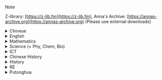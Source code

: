 > [!NOTE]
> Z-library: [https://z-lib.fm](https://z-lib.fm), Anna's Archive: [https://annas-archive.org](https://annas-archive.org) (Please use external downloads)

<details><summary>Chinese</summary>

- <details><summary>23 - 24 中一級暑期習作：閱讀報告(電子書)</summary>

    - [日日是好日](https://annas-archive.org/md5/69a0b503e03d16aa244d5f78938bb649)
    - [地球末日拯救隊](https://annas-archive.org/md5/d4443077e6f30b3b276a55ff842159f0)
    - [我們的夢想──不斷尋夢的律師](https://annas-archive.org/md5/102309cb2ffec4323a4f36df8528418d)
    - [我們的夢想──毋忘初心的科學家](https://annas-archive.org/md5/0c96f5b0b385875b2ad34f713f36ca97)
    - [我們的夢想──初出茅廬的狀元醫生](https://annas-archive.org/md5/bf9509f57f09db01fc9c30188ddadf95)
    - [我們的夢想──常存感恩的聲樂家](https://annas-archive.org/md5/029998981811fad750a50f5642c4bb4a)
    - [我們的夢想──電競運動的革命家](https://annas-archive.org/md5/e68678b5cb32eb5e0d156ed7e3e86722)
    - [那年老師教曉我的事](https://annas-archive.org/md5/d19f54999294c08e0c2954cd71628d82)
    - [阿濃陪你讀唐詩](https://annas-archive.org/md5/3ee915ec54e010c682e09d625c15f2b1)
    - [美言一百](https://annas-archive.org/md5/f7d82abcc1d894d9e27c15d3688520f8)
    - [剪髮](https://annas-archive.org/md5/4fbd6c198f5c8e33b6118ceed9f3b81d)
    - [霓虹黯色：香港街道視覺文化記錄](https://annas-archive.org/md5/7181d555a6ede9e1fcddec9f3f3b2b25)
    - [爆籃街霸王](https://annas-archive.org/md5/6c73fcfce785bad5bdea5562f7f80eaa)

    </details>
</details>
<details><summary>English</summary>

- <details><summary>English Interactive E-Book (Oxford English Forward)</summary>

    - Oxford English Forward Book 1A：[Link not yet available in Anna's Archive, find it in Z-Library](https://z-lib.fm/book/74343484/34d3e1/oxford-english-forward-book-1a.html)
    - Oxford English Forward Book 1B：[Link not yet available in Anna's Archive, find it in Z-Library](https://z-lib.fm/book/74344023/549b9b/oxford-english-forward-book-1b.html)
    - Oxford English Forward Book 2A：[Link not yet available in Anna's Archive, find it in Z-Library](https://z-lib.fm/book/74308670/2aa756/oxford-english-forward-book-2a.html)
    - Oxford English Forward Book 2B：[Link not yet available in Anna's Archive, find it in Z-Library](https://z-lib.fm/book/74338366/bf70e9/oxford-english-forward-book-2b.html)
    - Oxford English Forward Book 3A：[Link not yet available in Anna's Archive, find it in Z-Library](https://z-lib.fm/book/74339748/973f26/oxford-english-forward-book-3a.html)
    - Oxford English Forward Book 3B：[Link not yet available in Anna's Archive, find it in Z-Library](https://z-lib.fm/book/74341672/69567d/oxford-english-forward-book-3b.html)
    </details>
- <details><summary>Junior Oxford Advanced Listening</summary>

    - Junior Oxford Advanced Listening Book 1：[Link not yet available in Anna's Archive, find it in Z-Library](https://z-lib.fm/book/74354423/afbb44/junior-oxford-advanced-listening-book-1.html)
    - Junior Oxford Advanced Listening Book 2：[Link not yet available in Anna's Archive, find it in Z-Library](https://z-lib.fm/book/74355260/34ace6/junior-oxford-advanced-listening-book-2.html)
    - Junior Oxford Advanced Listening Book 3：[Link not yet available in Anna's Archive, find it in Z-Library](https://z-lib.fm/book/74355912/9069ce/junior-oxford-advanced-listening-book-3.html)
    </details>
</details>
<details><summary>Mathematics</summary>

- <details><summary>Textbook Answers</summary>

    - <details><summary>Junior Secondary Mathematics in Action</summary>
        
        - <details><summary>Book 1</summary>

            - [Book 1A - Chapter 00 Revision on Fundamental Arithmetic - Full Solutions](https://www.scribd.com/document/799114411/Junior-Secondary-Mathematics-in-Action-1A-Chapter-00-Revision-on-Fundamental-Arithmetic-Full-Solutions)
            - [Book 1A - Chapter 01 Basic Mathematics - Full Solutions](https://www.scribd.com/document/798783050/Junior-Secondary-Mathematics-in-Action-1A-Chapter-01-Basic-Mathematics-Full-Solutions)
            - [Book 1A - Chapter 02 Directed Numbers and the Number Line - Full Solutions](https://www.scribd.com/document/798783058/Junior-Secondary-Mathematics-in-Action-1A-Chapter-02-Directed-Numbers-and-the-Number-Line-Full-Solutions)
            - [Book 1A - Chapter 03 Introduction to Algebra - Full Solutions](https://www.scribd.com/document/798783046/Junior-Secondary-Mathematics-in-Action-1A-Chapter-03-Introduction-to-Algebra-Full-Solutions)
            - [Book 1A - Chapter 04 Linear Equations in One Unknown - Full Solutions](https://www.scribd.com/document/798783045/Junior-Secondary-Mathematics-in-Action-1A-Chapter-04-Linear-Equations-in-One-Unknown-Full-Solutions)
            - [Book 1A - Chapter 05 Introduction to Geometry - Full Solutions](https://www.scribd.com/document/798783047/Junior-Secondary-Mathematics-in-Action-1A-Chapter-05-Introduction-to-Geometry-Full-Solutions)
            - [Book 1A - Chapter 06 Introduction to Statistics and Statistical Charts - Full Solutions](https://www.scribd.com/document/798784001/Junior-Secondary-Mathematics-in-Action-1A-Chapter-06-Introduction-to-Statistics-and-Statistical-Charts-Full-Solutions)
            - [Book 1B - Chapter 07 Percentages (I) - Full Solutions](https://www.scribd.com/document/798784000/Junior-Secondary-Mathematics-in-Action-1B-Chapter-07-Percentages-I-Full-Solutions)
            - [Book 1B - Chapter 08 Approximate Values and Numerical Estimation - Full Solutions](https://www.scribd.com/document/798784006/Junior-Secondary-Mathematics-in-Action-1B-Chapter-08-Approximate-Values-and-Numerical-Estimation-Full-Solutions)
            - [Book 1B - Chapter 09 Areas and Volume (I) - Full Solutions](https://www.scribd.com/document/798784002/Junior-Secondary-Mathematics-in-Action-1B-Chapter-09-Areas-and-Volume-I-Full-Solutions)
            - [Book 1B - Chapter 10 Manipulation of Simple Polynomials - Full Solutions](https://www.scribd.com/document/798784003/Junior-Secondary-Mathematics-in-Action-1B-Chapter-10-Manipulation-of-Simple-Polynomials-Full-Solutions)
            - [Book 1B - Chapter 11 Angles Related to Lines - Full Solutions](https://www.scribd.com/document/798784004/Junior-Secondary-Mathematics-in-Action-1B-Chapter-11-Angles-Related-to-Lines-Full-Solutions)
            - [Book 1B - Chapter 12 Introduction to Coordinates - Full Solutions](https://www.scribd.com/document/798784011/Junior-Secondary-Mathematics-in-Action-1B-Chapter-12-Introduction-to-Coordinates-Full-Solutions)

            </details>

        - <details><summary>Book 2</summary>

            - [Book 2A - Chapter 01 Errors in Measurement - Full Solutions](https://www.scribd.com/document/798786524/Junior-Secondary-Mathematics-in-Action-2A-Chapter-01-Errors-in-Measurement-Full-Solutions)
            - [Book 2A - Chapter 02 Identities and Factorization - Full Solutions](https://www.scribd.com/document/798786682/Junior-Secondary-Mathematics-in-Action-2A-Chapter-02-Identities-and-Factorization-Full-Solutions)
            - [Book 2A - Chapter 03 Algebraic Fractions and Formulas - Full Solutions](https://www.scribd.com/document/798786698/Junior-Secondary-Mathematics-in-Action-2A-Chapter-03-Algebraic-Fractions-and-Formulas-Full-Solutions)
            - [Book 2A - Chapter 04 Angles Related to Rectilinear Figures - Full Solutions](https://www.scribd.com/document/798786709/Junior-Secondary-Mathematics-in-Action-2A-Chapter-04-Angles-Related-to-Rectilinear-Figures-Full-Solutions)
            - [Book 2A - Chapter 05 Congruence - Full Solutions](https://www.scribd.com/document/798786575/Junior-Secondary-Mathematics-in-Action-2A-Chapter-05-Congruence-Full-Solutions)
            - [Book 2A - Chapter 06 More About Statistical Charts - Full Solutions](https://www.scribd.com/document/798786574/Junior-Secondary-Mathematics-in-Action-2A-Chapter-06-More-About-Statistical-Charts-Full-Solutions)
            - [Book 2B - Chapter 07 Rate, Ratio and Proportion - Full Solutions](https://www.scribd.com/document/798787873/Junior-Secondary-Mathematics-in-Action-2B-Chapter-07-Rate-Ratio-and-Proportion-Full-Solutions)
            - [Book 2B - Chapter 08 Similarity - Full Solutions](https://www.scribd.com/document/798786550/Junior-Secondary-Mathematics-in-Action-2B-Chapter-08-Similarity-Full-Solutions)
            - [Book 2B - Chapter 09 Linear Equations in Two Unknowns - Full Solutions](https://www.scribd.com/document/798873847/Junior-Secondary-Mathematics-in-Action-2B-Chapter-09-Linear-Equations-in-Two-Unknowns-Full-Solutions)
            - [Book 2B - Chapter 10 Pythagoras' Theorem and Irrational Numbers - Full Solutions](https://www.scribd.com/document/798873842/Junior-Secondary-Mathematics-in-Action-2B-Chapter-10-Pythagoras-Theorem-and-Irrational-Numbers-Full-Solutions)
            - [Book 2B - Chapter 11 Areas and Volume (II) - Full Solutions](https://www.scribd.com/document/798873840/Junior-Secondary-Mathematics-in-Action-2B-Chapter-11-Areas-and-Volume-II-Full-Solutions)
            - [Book 2B - Chapter 12 Trigonometric Ratios - Full Solutions](https://www.scribd.com/document/798873848/Junior-Secondary-Mathematics-in-Action-2B-Chapter-12-Trigonometric-Ratios-Full-Solutions)

            </details>

        - <details><summary>Book 3</summary>

            - [Book 3A - Chapter 01 More About Factorization of Polynomials - Full Solutions](https://www.scribd.com/document/798786479/Junior-Secondary-Mathematics-in-Action-3A-Chapter-01-More-About-Factorization-of-Polynomials-Full-Solutions)
            - [Book 3A - Chapter 02 Laws of Integral Indices - Full Solutions](https://www.scribd.com/document/798790164/Junior-Secondary-Mathematics-in-Action-3A-Chapter-02-Laws-of-Integral-Indices-Full-Solutions)
            - [Book 3A - Chapter 03 Linear Inequalities in One Unknown - Full Solutions](https://www.scribd.com/document/798786500/Junior-Secondary-Mathematics-in-Action-3A-Chapter-03-Linear-Inequalities-in-One-Unknown-Full-Solutions)
            - [Book 3A - Chapter 04 Percentages (II) - Full Solutions](https://www.scribd.com/document/798786476/Junior-Secondary-Mathematics-in-Action-3A-Chapter-04-Percentages-II-Full-Solutions)
            - [Book 3A - Chapter 05 Quadrilaterals - Full Solutions](https://www.scribd.com/document/798790218/Junior-Secondary-Mathematics-in-Action-3A-Chapter-05-Quadrilaterals-Full-Solutions)
            - [Book 3A - Chapter 06 Special Lines and Centres in a Triangle - Full Solutions](https://www.scribd.com/document/798786487/Junior-Secondary-Mathematics-in-Action-3A-Chapter-06-Special-Lines-and-Centres-in-a-Triangle-Full-Solutions)
            - [Book 3B - Chapter 07 Areas and Volumes (III) - Full Solutions](https://www.scribd.com/document/798790245/Junior-Secondary-Mathematics-in-Action-3B-Chapter-07-Areas-and-Volumes-III-Full-Solutions)
            - [Book 3B - Chapter 08 Coordinate Geometry of Straight Lines - Full Solutions](https://www.scribd.com/document/798884300/Junior-Secondary-Mathematics-in-Action-3B-Chapter-08-Coordinate-Geometry-of-Straight-Lines-Full-Solutions)
            - [Book 3B - Chapter 09 Trigonometric Relations - Full Solutions](https://www.scribd.com/document/798884303/Junior-Secondary-Mathematics-in-Action-3B-Chapter-09-Trigonometric-Relations-Full-Solutions)
            - [Book 3B - Chapter 10 Applications of Trigonometry - Full Solutions](https://www.scribd.com/document/798884311/Junior-Secondary-Mathematics-in-Action-3B-Chapter-10-Applications-of-Trigonometry-Full-Solutions)
            - [Book 3B - Chapter 11 Measures of Central Tendency - Full Solutions](https://www.scribd.com/document/798786528/Junior-Secondary-Mathematics-in-Action-3B-Chapter-11-Measures-of-Central-Tendency-Full-Solutions)
            - [Book 3B - Chapter 12 Introduction to Probability - Full Solutions](https://www.scribd.com/document/798786503/Junior-Secondary-Mathematics-in-Action-3B-Chapter-12-Introduction-to-Probability-Full-Solutions)

            </details>

        </details>

    - <details><summary>HKDSE Mathematics in Action</summary>

        - <details><summary>Book 4</summary>

            - [Book 4A - Chapter 01 Quadratic Equations in One Unknown (I) - Full Solution](https://www.scribd.com/document/798892677/HKDSE-Mathematics-in-Action-3rd-Edition-4A-Chapter-01-Quadratic-Equations-in-One-Unknown-I-Full-Solution)
            - [Book 4A - Chapter 02 Quadratic Equations in One Unknown (II) - Full Solution](https://www.scribd.com/document/798892645/HKDSE-Mathematics-in-Action-3rd-Edition-4A-Chapter-02-Quadratic-Equations-in-One-Unknown-II-Full-Solution)
            - [Book 4A - Chapter 03 Functions and Graphs - Full Solution](https://www.scribd.com/document/798892660/HKDSE-Mathematics-in-Action-3rd-Edition-4A-Chapter-03-Functions-and-Graphs-Full-Solution)
            - [Book 4A - Chapter 04 Equations of Straight Lines - Full Solution](https://www.scribd.com/document/798892686/HKDSE-Mathematics-in-Action-3rd-Edition-4A-Chapter-04-Equations-of-Straight-Lines-Full-Solution)
            - [Book 4A - Chapter 05 More about Polynomials - Full Solution](https://www.scribd.com/document/798892681/HKDSE-Mathematics-in-Action-3rd-Edition-4A-Chapter-05-More-About-Polynomials-Full-Solution)
            - [Book 4B - Chapter 06 Exponential Functions - Full Solution](https://www.scribd.com/document/798892678/HKDSE-Mathematics-in-Action-3rd-Edition-4B-Chapter-06-Exponential-Functions-Full-Solution)
            - [Book 4B - Chapter 07 Logarithmic Functions - Full Solution](https://www.scribd.com/document/798892720/HKDSE-Mathematics-in-Action-3rd-Edition-4B-Chapter-07-Logarithmic-Functions-Full-Solution)
            - [Book 4B - Chapter 08 More about Equations - Full Solution](https://www.scribd.com/document/798892705/HKDSE-Mathematics-in-Action-3rd-Edition-4B-Chapter-08-More-About-Equations-Full-Solution)
            - [Book 4B - Chapter 09 Variations - Full Solution](https://www.scribd.com/document/798892694/HKDSE-Mathematics-in-Action-3rd-Edition-4B-Chapter-09-Variations-Full-Solution)
            - [Book 4B - Chapter 10 More about Trigonometry - Full Solution](https://www.scribd.com/document/798892730/HKDSE-Mathematics-in-Action-3rd-Edition-4B-Chapter-10-More-About-Trigonometry-Full-Solution)

            </details>

        - <details><summary>Book 5</summary>

            - [Book 5A - Chapter 01 Basic Properties of Circles - Full Solution](https://www.scribd.com/document/798892682/HKDSE-Mathematics-in-Action-3rd-Edition-5A-Chapter-01-Basic-Properties-of-Circles-Full-Solution)
            - [Book 5A - Chapter 02 Tangents to Circles - Full Solution](https://www.scribd.com/document/798892673/HKDSE-Mathematics-in-Action-3rd-Edition-5A-Chapter-02-Tangents-to-Circles-Full-Solution)
            - [Book 5A - Chapter 03 Inequalities - Full Solution](https://www.scribd.com/document/798892665/HKDSE-Mathematics-in-Action-3rd-Edition-5A-Chapter-03-Inequalities-Full-Solution)
            - [Book 5A - Chapter 04 Linear Programming - Full Solution](https://www.scribd.com/document/798892719/HKDSE-Mathematics-in-Action-3rd-Edition-5A-Chapter-04-Linear-Programming-Full-Solution)
            - [Book 5A - Chapter 05 Applications of Trigonometry in 2-dimensional Problems - Full Solution](https://www.scribd.com/document/798892661/HKDSE-Mathematics-in-Action-3rd-Edition-5A-Chapter-05-Applications-of-Trigonometry-in-2-Dimensional-Problems-Full-Solution)
            - [Book 5A - Chapter 06 Applications of Trigonometry in 3-dimensional Problems - Full Solution](https://www.scribd.com/document/798892676/HKDSE-Mathematics-in-Action-3rd-Edition-5A-Chapter-06-Applications-of-Trigonometry-in-3-Dimensional-Problems-Full-Solution)

            </details>

        </details>

    </details>

- <details><summary>5-Minute Lecture (Junior Secondary Mathematics in Action)</summary>

    - <details><summary>Book 1A</summary>

        - <details><summary>Chapter 1</summary>

            - [Book 1A Chapter 01: 5-Minute Lecture 01](https://ds.pearson.com.hk/qr?source=js_MIA&originId=JMIAE_1A_ch01_5min_01)
            - [Book 1A Chapter 01: 5-Minute Lecture 02](https://ds.pearson.com.hk/qr?source=js_MIA&originId=JMIAE_1A_ch01_5min_02)
            - [Book 1A Chapter 01: 5-Minute Lecture 03](https://ds.pearson.com.hk/qr?source=js_MIA&originId=JMIAE_1A_ch01_5min_03)
            - [Book 1A Chapter 01: 5-Minute Lecture 04](https://ds.pearson.com.hk/qr?source=js_MIA&originId=JMIAE_1A_ch01_5min_04)
            </details>
        - <details><summary>Chapter 2</summary>

            - [Book 1A Chapter 02: 5-Minute Lecture 01](https://ds.pearson.com.hk/qr?source=js_MIA&originId=JMIAE_1A_ch02_5min_01)
            - [Book 1A Chapter 02: 5-Minute Lecture 02](https://ds.pearson.com.hk/qr?source=js_MIA&originId=JMIAE_1A_ch02_5min_02)
            - [Book 1A Chapter 02: 5-Minute Lecture 03](https://ds.pearson.com.hk/qr?source=js_MIA&originId=JMIAE_1A_ch02_5min_03)
            - [Book 1A Chapter 02: 5-Minute Lecture 04](https://ds.pearson.com.hk/qr?source=js_MIA&originId=JMIAE_1A_ch02_5min_04)
            - [Book 1A Chapter 02: 5-Minute Lecture 05](https://ds.pearson.com.hk/qr?source=js_MIA&originId=JMIAE_1A_ch02_5min_05)
            - [Book 1A Chapter 02: 5-Minute Lecture 06](https://ds.pearson.com.hk/qr?source=js_MIA&originId=JMIAE_1A_ch02_5min_06)
            </details>
        - <details><summary>Chapter 3</summary>

            - [Book 1A Chapter 03: 5-Minute Lecture 01](https://ds.pearson.com.hk/qr?source=js_MIA&originId=JMIAE_1A_ch03_5min_01)
            - [Book 1A Chapter 03: 5-Minute Lecture 02](https://ds.pearson.com.hk/qr?source=js_MIA&originId=JMIAE_1A_ch03_5min_02)
            - [Book 1A Chapter 03: 5-Minute Lecture 03](https://ds.pearson.com.hk/qr?source=js_MIA&originId=JMIAE_1A_ch03_5min_03)
            - [Book 1A Chapter 03: 5-Minute Lecture 04](https://ds.pearson.com.hk/qr?source=js_MIA&originId=JMIAE_1A_ch03_5min_04)
            </details>
        - <details><summary>Chapter 4</summary>

            - [Book 1A Chapter 04: 5-Minute Lecture 01](https://ds.pearson.com.hk/qr?source=js_MIA&originId=JMIAE_1A_ch04_5min_01)
            - [Book 1A Chapter 04: 5-Minute Lecture 02](https://ds.pearson.com.hk/qr?source=js_MIA&originId=JMIAE_1A_ch04_5min_02)
            - [Book 1A Chapter 04: 5-Minute Lecture 03](https://ds.pearson.com.hk/qr?source=js_MIA&originId=JMIAE_1A_ch04_5min_03)
            </details>
        - <details><summary>Chapter 5</summary>

            - [Book 1A Chapter 05: 5-Minute Lecture 01](https://ds.pearson.com.hk/qr?source=js_MIA&originId=JMIAE_1A_ch05_5min_01)
            - [Book 1A Chapter 05: 5-Minute Lecture 02](https://ds.pearson.com.hk/qr?source=js_MIA&originId=JMIAE_1A_ch05_5min_02)
            - [Book 1A Chapter 05: 5-Minute Lecture 03](https://ds.pearson.com.hk/qr?source=js_MIA&originId=JMIAE_1A_ch05_5min_03)
            - [Book 1A Chapter 05: 5-Minute Lecture 04](https://ds.pearson.com.hk/qr?source=js_MIA&originId=JMIAE_1A_ch05_5min_04)
            - [Book 1A Chapter 05: 5-Minute Lecture 05](https://ds.pearson.com.hk/qr?source=js_MIA&originId=JMIAE_1A_ch05_5min_05)
            - [Book 1A Chapter 05: 5-Minute Lecture 06](https://ds.pearson.com.hk/qr?source=js_MIA&originId=JMIAE_1A_ch05_5min_06)
            - [Book 1A Chapter 05: 5-Minute Lecture 07](https://ds.pearson.com.hk/qr?source=js_MIA&originId=JMIAE_1A_ch05_5min_07)
            </details>
        - <details><summary>Chapter 6</summary>

            - [Book 1A Chapter 06: 5-Minute Lecture 01](https://ds.pearson.com.hk/qr?source=js_MIA&originId=JMIAE_1A_ch06_5min_01)
            - [Book 1A Chapter 06: 5-Minute Lecture 02](https://ds.pearson.com.hk/qr?source=js_MIA&originId=JMIAE_1A_ch06_5min_02)
            - [Book 1A Chapter 06: 5-Minute Lecture 03](https://ds.pearson.com.hk/qr?source=js_MIA&originId=JMIAE_1A_ch06_5min_03)
            - [Book 1A Chapter 06: 5-Minute Lecture 04](https://ds.pearson.com.hk/qr?source=js_MIA&originId=JMIAE_1A_ch06_5min_04)
            </details>
        </details>
    - <details><summary>Book 1B</summary>

        - <details><summary>Chapter 7</summary>

            - [Book 1B Chapter 07: 5-Minute Lecture 01](https://ds.pearson.com.hk/qr?source=js_MIA&originId=JMIAE_1B_ch07_5min_01)
            - [Book 1B Chapter 07: 5-Minute Lecture 02](https://ds.pearson.com.hk/qr?source=js_MIA&originId=JMIAE_1B_ch07_5min_02)
            - [Book 1B Chapter 07: 5-Minute Lecture 03](https://ds.pearson.com.hk/qr?source=js_MIA&originId=JMIAE_1B_ch07_5min_03)
            - [Book 1B Chapter 07: 5-Minute Lecture 04](https://ds.pearson.com.hk/qr?source=js_MIA&originId=JMIAE_1B_ch07_5min_04)
            - [Book 1B Chapter 07: 5-Minute Lecture 05](https://ds.pearson.com.hk/qr?source=js_MIA&originId=JMIAE_1B_ch07_5min_05)
            </details>
        - <details><summary>Chapter 8</summary>

            - [Book 1B Chapter 08: 5-Minute Lecture 01](https://ds.pearson.com.hk/qr?source=js_MIA&originId=JMIAE_1B_ch08_5min_01)
            - [Book 1B Chapter 08: 5-Minute Lecture 02](https://ds.pearson.com.hk/qr?source=js_MIA&originId=JMIAE_1B_ch08_5min_02)
            - [Book 1B Chapter 08: 5-Minute Lecture 03](https://ds.pearson.com.hk/qr?source=js_MIA&originId=JMIAE_1B_ch08_5min_03)
            - [Book 1B Chapter 08: 5-Minute Lecture 04](https://ds.pearson.com.hk/qr?source=js_MIA&originId=JMIAE_1B_ch08_5min_04)
            </details>
        - <details><summary>Chapter 9</summary>

            - [Book 1B Chapter 09: 5-Minute Lecture 01](https://ds.pearson.com.hk/qr?source=js_MIA&originId=JMIAE_1B_ch09_5min_01)
            - [Book 1B Chapter 09: 5-Minute Lecture 02](https://ds.pearson.com.hk/qr?source=js_MIA&originId=JMIAE_1B_ch09_5min_02)
            - [Book 1B Chapter 09: 5-Minute Lecture 03](https://ds.pearson.com.hk/qr?source=js_MIA&originId=JMIAE_1B_ch09_5min_03)
            </details>
        - <details><summary>Chapter 10</summary>

            - [Book 1B Chapter 10: 5-Minute Lecture 01](https://ds.pearson.com.hk/qr?source=js_MIA&originId=JMIAE_1B_ch10_5min_01)
            - [Book 1B Chapter 10: 5-Minute Lecture 02](https://ds.pearson.com.hk/qr?source=js_MIA&originId=JMIAE_1B_ch10_5min_02)
            - [Book 1B Chapter 10: 5-Minute Lecture 03](https://ds.pearson.com.hk/qr?source=js_MIA&originId=JMIAE_1B_ch10_5min_03)
            - [Book 1B Chapter 10: 5-Minute Lecture 04](https://ds.pearson.com.hk/qr?source=js_MIA&originId=JMIAE_1B_ch10_5min_04)
            </details>
        - <details><summary>Chapter 11</summary>

            - [Book 1B Chapter 11: 5-Minute Lecture 01](https://ds.pearson.com.hk/qr?source=js_MIA&originId=JMIAE_1B_ch11_5min_01)
            - [Book 1B Chapter 11: 5-Minute Lecture 02](https://ds.pearson.com.hk/qr?source=js_MIA&originId=JMIAE_1B_ch11_5min_02)
            - [Book 1B Chapter 11: 5-Minute Lecture 03](https://ds.pearson.com.hk/qr?source=js_MIA&originId=JMIAE_1B_ch11_5min_03)
            </details>
        - <details><summary>Chapter 12</summary>

            - [Book 1B Chapter 12: 5-Minute Lecture 01](https://ds.pearson.com.hk/qr?source=js_MIA&originId=JMIAE_1B_ch12_5min_01)
            - [Book 1B Chapter 12: 5-Minute Lecture 02](https://ds.pearson.com.hk/qr?source=js_MIA&originId=JMIAE_1B_ch12_5min_02)
            - [Book 1B Chapter 12: 5-Minute Lecture 03](https://ds.pearson.com.hk/qr?source=js_MIA&originId=JMIAE_1B_ch12_5min_03)
            - [Book 1B Chapter 12: 5-Minute Lecture 04](https://ds.pearson.com.hk/qr?source=js_MIA&originId=JMIAE_1B_ch12_5min_04)
            </details>
        </details>
    - <details><summary>Book 2A</summary>

        - <details><summary>Chapter 1</summary>

            - [Book 2A Chapter 01: 5-Minute Lecture 01](https://ds.pearson.com.hk/qr?source=js_MIA&originId=JMIAE_2A_ch01_5min_01)
            - [Book 2A Chapter 01: 5-Minute Lecture 02](https://ds.pearson.com.hk/qr?source=js_MIA&originId=JMIAE_2A_ch01_5min_02)
            - [Book 2A Chapter 01: 5-Minute Lecture 03](https://ds.pearson.com.hk/qr?source=js_MIA&originId=JMIAE_2A_ch01_5min_03)
            </details>
        - <details><summary>Chapter 2</summary>

            - [Book 2A Chapter 02: 5-Minute Lecture 01](https://ds.pearson.com.hk/qr?source=js_MIA&originId=JMIAE_2A_ch02_5min_01)
            - [Book 2A Chapter 02: 5-Minute Lecture 02](https://ds.pearson.com.hk/qr?source=js_MIA&originId=JMIAE_2A_ch02_5min_02)
            - [Book 2A Chapter 02: 5-Minute Lecture 03](https://ds.pearson.com.hk/qr?source=js_MIA&originId=JMIAE_2A_ch02_5min_03)
            - [Book 2A Chapter 02: 5-Minute Lecture 04](https://ds.pearson.com.hk/qr?source=js_MIA&originId=JMIAE_2A_ch02_5min_04)
            - [Book 2A Chapter 02: 5-Minute Lecture 05](https://ds.pearson.com.hk/qr?source=js_MIA&originId=JMIAE_2A_ch02_5min_05)
            - [Book 2A Chapter 02: 5-Minute Lecture 06](https://ds.pearson.com.hk/qr?source=js_MIA&originId=JMIAE_2A_ch02_5min_06)
            </details>
        - <details><summary>Chapter 3</summary>

            - [Book 2A Chapter 03: 5-Minute Lecture 01](https://ds.pearson.com.hk/qr?source=js_MIA&originId=JMIAE_2A_ch03_5min_01)
            - [Book 2A Chapter 03: 5-Minute Lecture 02](https://ds.pearson.com.hk/qr?source=js_MIA&originId=JMIAE_2A_ch03_5min_02)
            - [Book 2A Chapter 03: 5-Minute Lecture 03](https://ds.pearson.com.hk/qr?source=js_MIA&originId=JMIAE_2A_ch03_5min_03)
            </details>
        - <details><summary>Chapter 4</summary>

            - [Book 2A Chapter 04: 5-Minute Lecture 01](https://ds.pearson.com.hk/qr?source=js_MIA&originId=JMIAE_2A_ch04_5min_01)
            - [Book 2A Chapter 04: 5-Minute Lecture 02](https://ds.pearson.com.hk/qr?source=js_MIA&originId=JMIAE_2A_ch04_5min_02)
            - [Book 2A Chapter 04: 5-Minute Lecture 03](https://ds.pearson.com.hk/qr?source=js_MIA&originId=JMIAE_2A_ch04_5min_03)
            - [Book 2A Chapter 04: 5-Minute Lecture 04](https://ds.pearson.com.hk/qr?source=js_MIA&originId=JMIAE_2A_ch04_5min_04)
            - [Book 2A Chapter 04: 5-Minute Lecture 05](https://ds.pearson.com.hk/qr?source=js_MIA&originId=JMIAE_2A_ch04_5min_05)
            - [Book 2A Chapter 04: 5-Minute Lecture 06](https://ds.pearson.com.hk/qr?source=js_MIA&originId=JMIAE_2A_ch04_5min_06)
            </details>
        - <details><summary>Chapter 5</summary>

            - [Book 2A Chapter 05: 5-Minute Lecture 01](https://ds.pearson.com.hk/qr?source=js_MIA&originId=JMIAE_2A_ch05_5min_01)
            - [Book 2A Chapter 05: 5-Minute Lecture 02](https://ds.pearson.com.hk/qr?source=js_MIA&originId=JMIAE_2A_ch05_5min_02)
            - [Book 2A Chapter 05: 5-Minute Lecture 03](https://ds.pearson.com.hk/qr?source=js_MIA&originId=JMIAE_2A_ch05_5min_03)
            - [Book 2A Chapter 05: 5-Minute Lecture 04](https://ds.pearson.com.hk/qr?source=js_MIA&originId=JMIAE_2A_ch05_5min_04)
            </details>
        - <details><summary>Chapter 6</summary>

            - [Book 2A Chapter 06: 5-Minute Lecture 01](https://ds.pearson.com.hk/qr?source=js_MIA&originId=JMIAE_2A_ch06_5min_01)
            - [Book 2A Chapter 06: 5-Minute Lecture 02](https://ds.pearson.com.hk/qr?source=js_MIA&originId=JMIAE_2A_ch06_5min_02)
            - [Book 2A Chapter 06: 5-Minute Lecture 03](https://ds.pearson.com.hk/qr?source=js_MIA&originId=JMIAE_2A_ch06_5min_03)
            - [Book 2A Chapter 06: 5-Minute Lecture 04](https://ds.pearson.com.hk/qr?source=js_MIA&originId=JMIAE_2A_ch06_5min_04)
            - [Book 2A Chapter 06: 5-Minute Lecture 05](https://ds.pearson.com.hk/qr?source=js_MIA&originId=JMIAE_2A_ch06_5min_05)
            </details>
        </details>
    - <details><summary>Book 2B</summary>

        - <details><summary>Chapter 7</summary>

            - [Book 2B Chapter 07: 5-Minute Lecture 01](https://ds.pearson.com.hk/qr?source=js_MIA&originId=JMIAE_2B_ch07_5min_01)
            - [Book 2B Chapter 07: 5-Minute Lecture 02](https://ds.pearson.com.hk/qr?source=js_MIA&originId=JMIAE_2B_ch07_5min_02)
            - [Book 2B Chapter 07: 5-Minute Lecture 03](https://ds.pearson.com.hk/qr?source=js_MIA&originId=JMIAE_2B_ch07_5min_03)
            - [Book 2B Chapter 07: 5-Minute Lecture 04](https://ds.pearson.com.hk/qr?source=js_MIA&originId=JMIAE_2B_ch07_5min_04)
            </details>
        - <details><summary>Chapter 8</summary>

            - [Book 2B Chapter 08: 5-Minute Lecture 01](https://ds.pearson.com.hk/qr?source=js_MIA&originId=JMIAE_2B_ch08_5min_01)
            - [Book 2B Chapter 08: 5-Minute Lecture 02](https://ds.pearson.com.hk/qr?source=js_MIA&originId=JMIAE_2B_ch08_5min_02)
            - [Book 2B Chapter 08: 5-Minute Lecture 03](https://ds.pearson.com.hk/qr?source=js_MIA&originId=JMIAE_2B_ch08_5min_03)
            - [Book 2B Chapter 08: 5-Minute Lecture 04](https://ds.pearson.com.hk/qr?source=js_MIA&originId=JMIAE_2B_ch08_5min_04)
            </details>
        - <details><summary>Chapter 9</summary>

            - [Book 2B Chapter 09: 5-Minute Lecture 01](https://ds.pearson.com.hk/qr?source=js_MIA&originId=JMIAE_2B_ch09_5min_01)
            - [Book 2B Chapter 09: 5-Minute Lecture 02](https://ds.pearson.com.hk/qr?source=js_MIA&originId=JMIAE_2B_ch09_5min_02)
            - [Book 2B Chapter 09: 5-Minute Lecture 03](https://ds.pearson.com.hk/qr?source=js_MIA&originId=JMIAE_2B_ch09_5min_03)
            - [Book 2B Chapter 09: 5-Minute Lecture 04](https://ds.pearson.com.hk/qr?source=js_MIA&originId=JMIAE_2B_ch09_5min_04)
            - [Book 2B Chapter 09: 5-Minute Lecture 05](https://ds.pearson.com.hk/qr?source=js_MIA&originId=JMIAE_2B_ch09_5min_05)
            - [Book 2B Chapter 09: 5-Minute Lecture 06](https://ds.pearson.com.hk/qr?source=js_MIA&originId=JMIAE_2B_ch09_5min_06)
            </details>
        - <details><summary>Chapter 10</summary>

            - [Book 2B Chapter 10: 5-Minute Lecture 01](https://ds.pearson.com.hk/qr?source=js_MIA&originId=JMIAE_2B_ch10_5min_01)
            - [Book 2B Chapter 10: 5-Minute Lecture 02](https://ds.pearson.com.hk/qr?source=js_MIA&originId=JMIAE_2B_ch10_5min_02)
            - [Book 2B Chapter 10: 5-Minute Lecture 03](https://ds.pearson.com.hk/qr?source=js_MIA&originId=JMIAE_2B_ch10_5min_03)
            - [Book 2B Chapter 10: 5-Minute Lecture 04](https://ds.pearson.com.hk/qr?source=js_MIA&originId=JMIAE_2B_ch10_5min_04)
            - [Book 2B Chapter 10: 5-Minute Lecture 05](https://ds.pearson.com.hk/qr?source=js_MIA&originId=JMIAE_2B_ch10_5min_05)
            - [Book 2B Chapter 10: 5-Minute Lecture 06](https://ds.pearson.com.hk/qr?source=js_MIA&originId=JMIAE_2B_ch10_5min_06)
            </details>
        - <details><summary>Chapter 11</summary>

            - [Book 2B Chapter 11: 5-Minute Lecture 01](https://ds.pearson.com.hk/qr?source=js_MIA&originId=JMIAE_2B_ch11_5min_01)
            - [Book 2B Chapter 11: 5-Minute Lecture 02](https://ds.pearson.com.hk/qr?source=js_MIA&originId=JMIAE_2B_ch11_5min_02)
            - [Book 2B Chapter 11: 5-Minute Lecture 03](https://ds.pearson.com.hk/qr?source=js_MIA&originId=JMIAE_2B_ch11_5min_03)
            </details>
        - <details><summary>Chapter 12</summary>

            - [Book 2B Chapter 12: 5-Minute Lecture 01](https://ds.pearson.com.hk/qr?source=js_MIA&originId=JMIAE_2B_ch12_5min_01)
            - [Book 2B Chapter 12: 5-Minute Lecture 02](https://ds.pearson.com.hk/qr?source=js_MIA&originId=JMIAE_2B_ch12_5min_02)
            - [Book 2B Chapter 12: 5-Minute Lecture 03](https://ds.pearson.com.hk/qr?source=js_MIA&originId=JMIAE_2B_ch12_5min_03)
            - [Book 2B Chapter 12: 5-Minute Lecture 04](https://ds.pearson.com.hk/qr?source=js_MIA&originId=JMIAE_2B_ch12_5min_04)
            </details>
        </details>
    - <details><summary>Book 3A</summary>

        - <details><summary>Chapter 1</summary>

            - [Book 3A Chapter 01: 5-Minute Lecture 01](https://ds.pearson.com.hk/qr?source=js_MIA&originId=JMIAE_3A_ch01_5min_01)
            - [Book 3A Chapter 01: 5-Minute Lecture 02](https://ds.pearson.com.hk/qr?source=js_MIA&originId=JMIAE_3A_ch01_5min_02)
            - [Book 3A Chapter 01: 5-Minute Lecture 03](https://ds.pearson.com.hk/qr?source=js_MIA&originId=JMIAE_3A_ch01_5min_03)
            </details>
        - <details><summary>Chapter 2</summary>

            - [Book 3A Chapter 02: 5-Minute Lecture 01](https://ds.pearson.com.hk/qr?source=js_MIA&originId=JMIAE_3A_ch02_5min_01)
            - [Book 3A Chapter 02: 5-Minute Lecture 02](https://ds.pearson.com.hk/qr?source=js_MIA&originId=JMIAE_3A_ch02_5min_02)
            - [Book 3A Chapter 02: 5-Minute Lecture 03](https://ds.pearson.com.hk/qr?source=js_MIA&originId=JMIAE_3A_ch02_5min_03)
            - [Book 3A Chapter 02: 5-Minute Lecture 04](https://ds.pearson.com.hk/qr?source=js_MIA&originId=JMIAE_3A_ch02_5min_04)
            </details>
        - <details><summary>Chapter 3</summary>

            - [Book 3A Chapter 03: 5-Minute Lecture 01](https://ds.pearson.com.hk/qr?source=js_MIA&originId=JMIAE_3A_ch03_5min_01)
            - [Book 3A Chapter 03: 5-Minute Lecture 02](https://ds.pearson.com.hk/qr?source=js_MIA&originId=JMIAE_3A_ch03_5min_02)
            - [Book 3A Chapter 03: 5-Minute Lecture 03](https://ds.pearson.com.hk/qr?source=js_MIA&originId=JMIAE_3A_ch03_5min_03)
            </details>
        - <details><summary>Chapter 4</summary>

            - [Book 3A Chapter 04: 5-Minute Lecture 01](https://ds.pearson.com.hk/qr?source=js_MIA&originId=JMIAE_3A_ch04_5min_01)
            - [Book 3A Chapter 04: 5-Minute Lecture 02](https://ds.pearson.com.hk/qr?source=js_MIA&originId=JMIAE_3A_ch04_5min_02)
            - [Book 3A Chapter 04: 5-Minute Lecture 03](https://ds.pearson.com.hk/qr?source=js_MIA&originId=JMIAE_3A_ch04_5min_03)
            - [Book 3A Chapter 04: 5-Minute Lecture 04](https://ds.pearson.com.hk/qr?source=js_MIA&originId=JMIAE_3A_ch04_5min_04)
            - [Book 3A Chapter 04: 5-Minute Lecture 05](https://ds.pearson.com.hk/qr?source=js_MIA&originId=JMIAE_3A_ch04_5min_05)
            </details>
        - <details><summary>Chapter 5</summary>

            - [Book 3A Chapter 05: 5-Minute Lecture 01](https://ds.pearson.com.hk/qr?source=js_MIA&originId=JMIAE_3A_ch05_5min_01)
            - [Book 3A Chapter 05: 5-Minute Lecture 02](https://ds.pearson.com.hk/qr?source=js_MIA&originId=JMIAE_3A_ch05_5min_02)
            - [Book 3A Chapter 05: 5-Minute Lecture 03](https://ds.pearson.com.hk/qr?source=js_MIA&originId=JMIAE_3A_ch05_5min_03)
            - [Book 3A Chapter 05: 5-Minute Lecture 04](https://ds.pearson.com.hk/qr?source=js_MIA&originId=JMIAE_3A_ch05_5min_04)
            - [Book 3A Chapter 05: 5-Minute Lecture 05](https://ds.pearson.com.hk/qr?source=js_MIA&originId=JMIAE_3A_ch05_5min_05)
            </details>
        - <details><summary>Chapter 6</summary>

            - [Book 3A Chapter 06: 5-Minute Lecture 01](https://ds.pearson.com.hk/qr?source=js_MIA&originId=JMIAE_3A_ch06_5min_01)
            - [Book 3A Chapter 06: 5-Minute Lecture 02](https://ds.pearson.com.hk/qr?source=js_MIA&originId=JMIAE_3A_ch06_5min_02)
            - [Book 3A Chapter 06: 5-Minute Lecture 03](https://ds.pearson.com.hk/qr?source=js_MIA&originId=JMIAE_3A_ch06_5min_03)
            - [Book 3A Chapter 06: 5-Minute Lecture 04](https://ds.pearson.com.hk/qr?source=js_MIA&originId=JMIAE_3A_ch06_5min_04)
            </details>
        </details>
    - <details><summary>Book 3B</summary>

        - <details><summary>Chapter 7</summary>

            - [Book 3B Chapter 07: 5-Minute Lecture 01](https://ds.pearson.com.hk/qr?source=js_MIA&originId=JMIAE_3B_ch07_5min_01)
            - [Book 3B Chapter 07: 5-Minute Lecture 02](https://ds.pearson.com.hk/qr?source=js_MIA&originId=JMIAE_3B_ch07_5min_02)
            - [Book 3B Chapter 07: 5-Minute Lecture 03](https://ds.pearson.com.hk/qr?source=js_MIA&originId=JMIAE_3B_ch07_5min_03)
            - [Book 3B Chapter 07: 5-Minute Lecture 04](https://ds.pearson.com.hk/qr?source=js_MIA&originId=JMIAE_3B_ch07_5min_04)
            - [Book 3B Chapter 07: 5-Minute Lecture 05](https://ds.pearson.com.hk/qr?source=js_MIA&originId=JMIAE_3B_ch07_5min_05)
            </details>
        - <details><summary>Chapter 8</summary>

            - [Book 3B Chapter 08: 5-Minute Lecture 01](https://ds.pearson.com.hk/qr?source=js_MIA&originId=JMIAE_3B_ch08_5min_01)
            - [Book 3B Chapter 08: 5-Minute Lecture 02](https://ds.pearson.com.hk/qr?source=js_MIA&originId=JMIAE_3B_ch08_5min_02)
            - [Book 3B Chapter 08: 5-Minute Lecture 03](https://ds.pearson.com.hk/qr?source=js_MIA&originId=JMIAE_3B_ch08_5min_03)
            - [Book 3B Chapter 08: 5-Minute Lecture 04](https://ds.pearson.com.hk/qr?source=js_MIA&originId=JMIAE_3B_ch08_5min_04)
            - [Book 3B Chapter 08: 5-Minute Lecture 05](https://ds.pearson.com.hk/qr?source=js_MIA&originId=JMIAE_3B_ch08_5min_05)
            </details>
        - <details><summary>Chapter 9</summary>

            - [Book 3B Chapter 09: 5-Minute Lecture 01](https://ds.pearson.com.hk/qr?source=js_MIA&originId=JMIAE_3B_ch09_5min_01)
            - [Book 3B Chapter 09: 5-Minute Lecture 02](https://ds.pearson.com.hk/qr?source=js_MIA&originId=JMIAE_3B_ch09_5min_02)
            - [Book 3B Chapter 09: 5-Minute Lecture 03](https://ds.pearson.com.hk/qr?source=js_MIA&originId=JMIAE_3B_ch09_5min_03)
            - [Book 3B Chapter 09: 5-Minute Lecture 04](https://ds.pearson.com.hk/qr?source=js_MIA&originId=JMIAE_3B_ch09_5min_04)
            - [Book 3B Chapter 09: 5-Minute Lecture 05](https://ds.pearson.com.hk/qr?source=js_MIA&originId=JMIAE_3B_ch09_5min_05)
            </details>
        - <details><summary>Chapter 10</summary>

            - [Book 3B Chapter 10: 5-Minute Lecture 01](https://ds.pearson.com.hk/qr?source=js_MIA&originId=JMIAE_3B_ch10_5min_01)
            - [Book 3B Chapter 10: 5-Minute Lecture 02](https://ds.pearson.com.hk/qr?source=js_MIA&originId=JMIAE_3B_ch10_5min_02)
            - [Book 3B Chapter 10: 5-Minute Lecture 03](https://ds.pearson.com.hk/qr?source=js_MIA&originId=JMIAE_3B_ch10_5min_03)
            - [Book 3B Chapter 10: 5-Minute Lecture 04](https://ds.pearson.com.hk/qr?source=js_MIA&originId=JMIAE_3B_ch10_5min_04)
            </details>
        - <details><summary>Chapter 11</summary>

            - [Book 3B Chapter 11: 5-Minute Lecture 01](https://ds.pearson.com.hk/qr?source=js_MIA&originId=JMIAE_3B_ch11_5min_01)
            - [Book 3B Chapter 11: 5-Minute Lecture 02](https://ds.pearson.com.hk/qr?source=js_MIA&originId=JMIAE_3B_ch11_5min_02)
            - [Book 3B Chapter 11: 5-Minute Lecture 03](https://ds.pearson.com.hk/qr?source=js_MIA&originId=JMIAE_3B_ch11_5min_03)
            - [Book 3B Chapter 11: 5-Minute Lecture 04](https://ds.pearson.com.hk/qr?source=js_MIA&originId=JMIAE_3B_ch11_5min_04)
            - [Book 3B Chapter 11: 5-Minute Lecture 05](https://ds.pearson.com.hk/qr?source=js_MIA&originId=JMIAE_3B_ch11_5min_05)
            - [Book 3B Chapter 11: 5-Minute Lecture 06](https://ds.pearson.com.hk/qr?source=js_MIA&originId=JMIAE_3B_ch11_5min_06)
            - [Book 3B Chapter 11: 5-Minute Lecture 07](https://ds.pearson.com.hk/qr?source=js_MIA&originId=JMIAE_3B_ch11_5min_07)
            </details>
        - <details><summary>Chapter 12</summary>

            - [Book 3B Chapter 12: 5-Minute Lecture 01](https://ds.pearson.com.hk/qr?source=js_MIA&originId=JMIAE_3B_ch12_5min_01)
            - [Book 3B Chapter 12: 5-Minute Lecture 02](https://ds.pearson.com.hk/qr?source=js_MIA&originId=JMIAE_3B_ch12_5min_02)
            - [Book 3B Chapter 12: 5-Minute Lecture 03](https://ds.pearson.com.hk/qr?source=js_MIA&originId=JMIAE_3B_ch12_5min_03)
            </details>
        </details>
    </details>
- <details><summary>Digital Resources Overview</summary>

    - <details><summary>Junior Secondary Mathematics in Action</summary>

        - [Book 1A Chapter 01 Digital Resources Overview](https://ds.pearson.com.hk/qr?source=js_MIA&originId=JMIAE_1A_ch01_drlist)
        - [Book 1A Chapter 02 Digital Resources Overview](https://ds.pearson.com.hk/qr?source=js_MIA&originId=JMIAE_1A_ch02_drlist)
        - [Book 1A Chapter 03 Digital Resources Overview](https://ds.pearson.com.hk/qr?source=js_MIA&originId=JMIAE_1A_ch03_drlist)
        - [Book 1A Chapter 04 Digital Resources Overview](https://ds.pearson.com.hk/qr?source=js_MIA&originId=JMIAE_1A_ch04_drlist)
        - [Book 1A Chapter 05 Digital Resources Overview](https://ds.pearson.com.hk/qr?source=js_MIA&originId=JMIAE_1A_ch05_drlist)
        - [Book 1A Chapter 06 Digital Resources Overview](https://ds.pearson.com.hk/qr?source=js_MIA&originId=JMIAE_1A_ch06_drlist)
        - [Book 1B Chapter 07 Digital Resources Overview](https://ds.pearson.com.hk/qr?source=js_MIA&originId=JMIAE_1B_ch07_drlist)
        - [Book 1B Chapter 08 Digital Resources Overview](https://ds.pearson.com.hk/qr?source=js_MIA&originId=JMIAE_1B_ch08_drlist)
        - [Book 1B Chapter 09 Digital Resources Overview](https://ds.pearson.com.hk/qr?source=js_MIA&originId=JMIAE_1B_ch09_drlist)
        - [Book 1B Chapter 10 Digital Resources Overview](https://ds.pearson.com.hk/qr?source=js_MIA&originId=JMIAE_1B_ch10_drlist)
        - [Book 1B Chapter 11 Digital Resources Overview](https://ds.pearson.com.hk/qr?source=js_MIA&originId=JMIAE_1B_ch11_drlist)
        - [Book 1B Chapter 12 Digital Resources Overview](https://ds.pearson.com.hk/qr?source=js_MIA&originId=JMIAE_1B_ch12_drlist)
        - [Book 2A Chapter 01 Digital Resources Overview](https://ds.pearson.com.hk/qr?source=js_MIA&originId=JMIAE_2A_ch01_drlist)
        - [Book 2A Chapter 02 Digital Resources Overview](https://ds.pearson.com.hk/qr?source=js_MIA&originId=JMIAE_2A_ch02_drlist)
        - [Book 2A Chapter 03 Digital Resources Overview](https://ds.pearson.com.hk/qr?source=js_MIA&originId=JMIAE_2A_ch03_drlist)
        - [Book 2A Chapter 04 Digital Resources Overview](https://ds.pearson.com.hk/qr?source=js_MIA&originId=JMIAE_2A_ch04_drlist)
        - [Book 2A Chapter 05 Digital Resources Overview](https://ds.pearson.com.hk/qr?source=js_MIA&originId=JMIAE_2A_ch05_drlist)
        - [Book 2A Chapter 06 Digital Resources Overview](https://ds.pearson.com.hk/qr?source=js_MIA&originId=JMIAE_2A_ch06_drlist)
        - [Book 2B Chapter 07 Digital Resources Overview](https://ds.pearson.com.hk/qr?source=js_MIA&originId=JMIAE_2B_ch07_drlist)
        - [Book 2B Chapter 08 Digital Resources Overview](https://ds.pearson.com.hk/qr?source=js_MIA&originId=JMIAE_2B_ch08_drlist)
        - [Book 2B Chapter 09 Digital Resources Overview](https://ds.pearson.com.hk/qr?source=js_MIA&originId=JMIAE_2B_ch09_drlist)
        - [Book 2B Chapter 10 Digital Resources Overview](https://ds.pearson.com.hk/qr?source=js_MIA&originId=JMIAE_2B_ch10_drlist)
        - [Book 2B Chapter 11 Digital Resources Overview](https://ds.pearson.com.hk/qr?source=js_MIA&originId=JMIAE_2B_ch11_drlist)
        - [Book 2B Chapter 12 Digital Resources Overview](https://ds.pearson.com.hk/qr?source=js_MIA&originId=JMIAE_2B_ch12_drlist)
        - [Book 3A Chapter 01 Digital Resources Overview](https://ds.pearson.com.hk/qr?source=js_MIA&originId=JMIAE_3A_ch01_drlist)
        - [Book 3A Chapter 02 Digital Resources Overview](https://ds.pearson.com.hk/qr?source=js_MIA&originId=JMIAE_3A_ch02_drlist)
        - [Book 3A Chapter 03 Digital Resources Overview](https://ds.pearson.com.hk/qr?source=js_MIA&originId=JMIAE_3A_ch03_drlist)
        - [Book 3A Chapter 04 Digital Resources Overview](https://ds.pearson.com.hk/qr?source=js_MIA&originId=JMIAE_3A_ch04_drlist)
        - [Book 3A Chapter 05 Digital Resources Overview](https://ds.pearson.com.hk/qr?source=js_MIA&originId=JMIAE_3A_ch05_drlist)
        - [Book 3A Chapter 06 Digital Resources Overview](https://ds.pearson.com.hk/qr?source=js_MIA&originId=JMIAE_3A_ch06_drlist)
        - [Book 3B Chapter 07 Digital Resources Overview](https://ds.pearson.com.hk/qr?source=js_MIA&originId=JMIAE_3B_ch07_drlist)
        - [Book 3B Chapter 08 Digital Resources Overview](https://ds.pearson.com.hk/qr?source=js_MIA&originId=JMIAE_3B_ch08_drlist)
        - [Book 3B Chapter 09 Digital Resources Overview](https://ds.pearson.com.hk/qr?source=js_MIA&originId=JMIAE_3B_ch09_drlist)
        - [Book 3B Chapter 10 Digital Resources Overview](https://ds.pearson.com.hk/qr?source=js_MIA&originId=JMIAE_3B_ch10_drlist)
        - [Book 3B Chapter 11 Digital Resources Overview](https://ds.pearson.com.hk/qr?source=js_MIA&originId=JMIAE_3B_ch11_drlist)
        - [Book 3B Chapter 12 Digital Resources Overview](https://ds.pearson.com.hk/qr?source=js_MIA&originId=JMIAE_3B_ch12_drlist)
        </details>

    - <details><summary>HKDSE Mathematics in Action</summary>

        - [Book 4A - Chapter 01 Quadratic Equations in One Unknown (I) - Digital Resources Overview](https://rdlink.upephk.com/sec-math/HKDSEMIA3e/ebook/Eng/Digital_Resource_Overview/DSEMIA_4A01_DigiRes_overview_E.pdf)
        - [Book 4A - Chapter 02 Quadratic Equations in One Unknown (II) - Digital Resources Overview](https://rdlink.upephk.com/sec-math/HKDSEMIA3e/ebook/Eng/Digital_Resource_Overview/DSEMIA_4A02_DigiRes_overview_E.pdf)
        - [Book 4A - Chapter 03 Functions and Graphs - Digital Resources Overview](https://rdlink.upephk.com/sec-math/HKDSEMIA3e/ebook/Eng/Digital_Resource_Overview/DSEMIA_4A03_DigiRes_overview_E.pdf)
        - [Book 4A - Chapter 04 Equations of Straight Lines - Digital Resources Overview](https://rdlink.upephk.com/sec-math/HKDSEMIA3e/ebook/Eng/Digital_Resource_Overview/DSEMIA_4A04_DigiRes_overview_E.pdf)
        - [Book 4A - Chapter 05 More about Polynomials - Digital Resources Overview](https://rdlink.upephk.com/sec-math/HKDSEMIA3e/ebook/Eng/Digital_Resource_Overview/DSEMIA_4A05_DigiRes_overview_E.pdf)
        - [Book 4B - Chapter 06 Exponential Functions - Digital Resources Overview](https://rdlink.upephk.com/sec-math/HKDSEMIA3e/ebook/Eng/Digital_Resource_Overview/DSEMIA_4B06_DigiRes_overview_E.pdf)
        - [Book 4B - Chapter 07 Logarithmic Functions - Digital Resources Overview](https://rdlink.upephk.com/sec-math/HKDSEMIA3e/ebook/Eng/Digital_Resource_Overview/DSEMIA_4B07_DigiRes_overview_E.pdf)
        - [Book 4B - Chapter 08 More about Equations - Digital Resources Overview](https://rdlink.upephk.com/sec-math/HKDSEMIA3e/ebook/Eng/Digital_Resource_Overview/DSEMIA_4B08_DigiRes_overview_E.pdf)
        - [Book 4B - Chapter 09 Variations - Digital Resources Overview](https://rdlink.upephk.com/sec-math/HKDSEMIA3e/ebook/Eng/Digital_Resource_Overview/DSEMIA_4B09_DigiRes_overview_E.pdf)
        - [Book 4B - Chapter 10 More about Trigonometry - Digital Resources Overview](https://rdlink.upephk.com/sec-math/HKDSEMIA3e/ebook/Eng/Digital_Resource_Overview/DSEMIA_4B10_DigiRes_overview_E.pdf)
        - [Book 5A - Chapter 01 Basic Properties of Circles - Digital Resources Overview](https://rdlink.upephk.com/sec-math/HKDSEMIA3e/ebook/Eng/Digital_Resource_Overview/DSEMIA_5A01_DigiRes_overview_E.pdf)
        - [Book 5A - Chapter 02 Tangents to Circles - Digital Resources Overview](https://rdlink.upephk.com/sec-math/HKDSEMIA3e/ebook/Eng/Digital_Resource_Overview/DSEMIA_5A02_DigiRes_overview_E.pdf)
        - [Book 5A - Chapter 03 Inequalities - Digital Resources Overview](https://rdlink.upephk.com/sec-math/HKDSEMIA3e/ebook/Eng/Digital_Resource_Overview/DSEMIA_5A03_DigiRes_overview_E.pdf)
        - [Book 5A - Chapter 04 Linear Programming - Digital Resources Overview](https://rdlink.upephk.com/sec-math/HKDSEMIA3e/ebook/Eng/Digital_Resource_Overview/DSEMIA_5A04_DigiRes_overview_E.pdf)
        - [Book 5A - Chapter 05 Applications of Trigonometry in 2-dimensional Problems - Digital Resources Overview](https://rdlink.upephk.com/sec-math/HKDSEMIA3e/ebook/Eng/Digital_Resource_Overview/DSEMIA_5A05_DigiRes_overview_E.pdf)
        - [Book 5A - Chapter 06 Applications of Trigonometry in 3-dimensional Problems - Digital Resources Overview](https://rdlink.upephk.com/sec-math/HKDSEMIA3e/ebook/Eng/Digital_Resource_Overview/DSEMIA_5A06_DigiRes_overview_E.pdf)
        </details>
    </details>
- <details><summary>HKDSE Resources</summary>

    - [!中小學數學教師所需的數學知識 (Cabinet 14).pdf](https://github.com/user-attachments/files/17880189/Cabinet.14.pdf)
    - [Explanatory Notes to Senior Secondary Mathematics Curriculum - Compulsory Part](https://github.com/user-attachments/files/17880190/explancp_e.pdf)
    - [Key Learning Area Curriculum Guide (P1 – S6)](https://github.com/user-attachments/files/17880193/ME_KLACG_eng_2017_12_08.pdf)
    - More in M1/M2 Mathematics...


    </details>

- <details><summary>M1/M2 Mathematics</summary>

    - [Herman Yeung YouTube 免費筆記下載 目錄](https://hermanutube.blogspot.com/2016/01/youtube-pdf.html) (A Youtube Channel that Mr. Terry Lam Recommends)
    - [HKEDB - 數學百子櫃系列（二）M1](https://github.com/user-attachments/files/17880212/cabinet.2.pdf)
    - [HKEDB - 數學百子櫃系列（二）M2](https://github.com/user-attachments/files/17880213/cabinet.3.pdf)
    - [HKEDB - Explanatory Notes to Senior Secondary Mathematics Curriculum - Module 1 (Calculus and Statistics)](https://github.com/user-attachments/files/17880219/m1_notes_e.pdf)
    - [HKEDB - Explanatory Notes to Senior Secondary Mathematics Curriculum - Module 2 (Algebra and Calculus)](https://github.com/user-attachments/files/17880222/m2_eng.pdf)

    </details>

</details>
<details><summary>Science (+ Phy, Chem, Bio)</summary>

- <details><summary>Science Textbook</summary>

    - Aristo Science for the New Century Book 1A：[Link not yet available in Anna's Archive, find it in Z-Library](https://z-lib.fm/book/74219424/34e18e/aristo-science-for-the-new-century-book-1a.html)
    - Aristo Science for the New Century Book 1B：[Link not yet available in Anna's Archive, find it in Z-Library](https://z-lib.fm/book/74219988/95abe2/aristo-science-for-the-new-century-book-1b.html)
    - Aristo Science for the New Century Book 2A：[Link not yet available in Anna's Archive, find it in Z-Library](https://z-lib.fm/book/74217528/c57710/aristo-science-for-the-new-century-book-2a.html)
    - Aristo Science for the New Century Book 2B：[Link not yet available in Anna's Archive, find it in Z-Library](https://z-lib.fm/book/74218951/ae34c5/aristo-science-for-the-new-century-book-2b.html)
    - Aristo Science for the New Century Book 3A：[Link not yet available in Anna's Archive, find it in Z-Library](https://z-lib.fm/book/74222963/88965f/aristo-science-for-the-new-century-book-3a.html)
    - Aristo Science for the New Century Book 3B：[Link not yet available in Anna's Archive, find it in Z-Library](https://z-lib.fm/book/74226518/51328a/aristo-science-for-the-new-century-book-3b.html)
    - Aristo Science for the New Century Book 3C：[Link not yet available in Anna's Archive, find it in Z-Library](https://z-lib.fm/book/74225639/fac198/aristo-science-for-the-new-century-book-3c.html)
    </details>
- <details><summary>Science Workbook Answers</summary>

    - [Aristo Science for the New Century Assignment Book 2A Unit 7 Answers](https://www.scribd.com/document/799093601/Aristo-Science-for-the-New-Century-Assignment-Book-2A-Unit-7-Answers)
    - [Aristo Science for the New Century Assignment Book 2A Unit 8 Answers](https://www.scribd.com/document/799093954/Aristo-Science-for-the-New-Century-Assignment-Book-2A-Unit-8-Answers)
    - [Aristo Science for the New Century Assignment Book 2B Unit 9 Answers](https://www.scribd.com/document/799094039/Aristo-Science-for-the-New-Century-Assignment-Book-2B-Unit-9-Answers)
    - [Aristo Science for the New Century Assignment Book 2B Unit 10 Answers](https://www.scribd.com/document/799094236/Aristo-Science-for-the-New-Century-Assignment-Book-2B-Unit-10-Answers)
    - [Aristo Science for the New Century Assignment Book 2B Unit 11 Answers](https://www.scribd.com/document/799094281/Aristo-Science-for-the-New-Century-Assignment-Book-2B-Unit-11-Answers)
    </details>
- <details><summary>Physics Reference Books</summary>

    - Active Physics for HKDSE Book 1：Heat & Gases (Compulsory Part)：[Link not yet available in Anna's Archive, find it in Z-Library](https://z-lib.fm/book/60536729/1c6568/active-physics-for-hkdse-book-1heat-gases-compulsory-part.html)
    - Active Physics for HKDSE Book 2：Force and Motion (Compulsory Part)：[Link not yet available in Anna's Archive, find it in Z-Library](https://z-lib.fm/book/60540538/2ee904/active-physics-for-hkdse-book-2force-and-motion-compulsory-part.html)
    - Active Physics for HKDSE Book 3：Wave Motion (Compulsory Part)：[Link not yet available in Anna's Archive, find it in Z-Library](https://z-lib.fm/book/60545883/40d9e4/active-physics-for-hkdse-book-3wave-motion-compulsory-part.html)
    - Active Physics for HKDSE Book 4：Electricity and Magnetism (Compulsory Part)：[Link not yet available in Anna's Archive, find it in Z-Library](https://z-lib.fm/book/60556187/6e00f3/active-physics-for-hkdse-book-4electricity-and-magnetism-compulsory-part.html)
    - Active Physics for HKDSE Book 5：Radioactivity and Nuclear Energy (Compulsory Part)：[Link not yet available in Anna's Archive, find it in Z-Library](https://z-lib.fm/book/60558124/7b1e1f/active-physics-for-hkdse-book-5radioactivity-and-nuclear-energy-compulsory-part.html)
    - Active Physics for HKDSE Book 6：Astronomy and Space Science (Elective Part)：[Link not yet available in Anna's Archive, find it in Z-Library](https://z-lib.fm/book/60560919/325ee6/active-physics-for-hkdse-book-6astronomy-and-space-science-elective-part.html)
    - Active Physics for HKDSE Book 7：Atomic World (Elective Part)：[Link not yet available in Anna's Archive, find it in Z-Library](https://z-lib.fm/book/60565126/1b03c1/active-physics-for-hkdse-book-7atomic-world-elective-part.html)
    - Active Physics for HKDSE Book 8：Energy and Use of Energy (Elective Part)：[Link not yet available in Anna's Archive, find it in Z-Library](https://z-lib.fm/book/60567982/5cd452/active-physics-for-hkdse-book-8energy-and-use-of-energy-elective-part.html)
    - Active Physics for HKDSE Book 9：Medical Physics (Elective Part)：[Link not yet available in Anna's Archive, find it in Z-Library](https://z-lib.fm/book/60572131/991106/active-physics-for-hkdse-book-9medical-physics-elective-part.html)
   
    </details>
- <details><summary>Biology Revision Notes</summary>

    - [Biology Revison Notes (DOC, Chapter 01-06).zip](https://github.com/user-attachments/files/17880276/Biology.Revison.Notes.DOC.Chapter.01-06.zip)
    - [Biology Revison Notes (DOC, Chapter 07-09).zip](https://github.com/user-attachments/files/17880279/Biology.Revison.Notes.DOC.Chapter.07-09.zip)
    - [Biology Revison Notes (DOC, Chapter 10-18).zip](https://github.com/user-attachments/files/17880282/Biology.Revison.Notes.DOC.Chapter.10-18.zip)
    - [Biology Revison Notes (DOC, Chapter 19-30).zip](https://github.com/user-attachments/files/17880285/Biology.Revison.Notes.DOC.Chapter.19-30.zip)
    - [Biology Revison Notes (DOC, Extension Part).zip](https://github.com/user-attachments/files/17880286/Biology.Revison.Notes.DOC.Extension.Part.zip)
   
    </details>
- <details><summary>Chemistry Reference Books</summary>

    - [Jing Kung New 21st Century Chemistry 1A (Planet Earth)](https://annas-archive.org/md5/908f7013fa63b2bf20e80a0259b5e3d5)
    - [Jing Kung New 21st Century Chemistry 1B (Microscopic World I)](https://annas-archive.org/md5/8a88679b714084ce9416837b48332001)
    - [Jing Kung New 21st Century Chemistry 1C (Metals)](https://annas-archive.org/md5/5e0a904b16b13cf469e90bccd839b230)
    - [Jing Kung New 21st Century Chemistry 2A (Acids and Bases)](https://annas-archive.org/md5/1ce862761bf2a0aac1fa091d0194b633)
    - [Jing Kung New 21st Century Chemistry 2B (Redox Reactions, Chemical Cells and Electrolysis)](https://annas-archive.org/md5/7d3204fa48ed3aa2f4ca9d20065c9def)
    - [Jing Kung New 21st Century Chemistry 2C (Microscopic World II)](https://annas-archive.org/md5/ce5ff271c80c095717722c0011d329cc)
    - [Jing Kung New 21st Century Chemistry 3A (Fossil Fuels and Carbon Compounds)](https://annas-archive.org/md5/75f99ab7e8f28c551e3eace4c7e563e1)
    - [Jing Kung New 21st Century Chemistry 3B (Chemistry of Carbon Compounds)](https://annas-archive.org/md5/30b3d702c499c2055dcc87cfd4cdda18)
    - [Jing Kung New 21st Century Chemistry 3C (Chemical Reactions and Energy)](https://annas-archive.org/md5/3dd489b79dd17344cc59a6cb62e5a749)
    - [Jing Kung New 21st Century Chemistry 4A (Rate of Reaction)](https://annas-archive.org/md5/4355825d7009801680993d97b7f4d24b)
    - [Jing Kung New 21st Century Chemistry 4B (Chemical Equilibrium)](https://annas-archive.org/md5/a034562520e35c2513fa5b14bf99fcb4)
    - [Jing Kung New 21st Century Chemistry 5 (Patterns in the Chemical World)](https://annas-archive.org/md5/a7b93329a4d20a0afdf08f90d5b38bb5)

    </details>
- <details><summary>HKDSE Resources</summary>

    - [Science(S1-3)_supp_e_2017.pdf](https://github.com/user-attachments/files/17880299/Science.S1-3._supp_e_2017.pdf)
   
    </details>
</details>
<details><summary>ICT</summary>

- <details><summary>Senior Secondary Books (ICT for iGeneration)</summary>

    - Information Processing (Compulsory A1)：[Link not yet available in Anna's Archive, find it in Z-Library](https://z-lib.fm/book/55346938/c20cc7/ict-for-igeneration-information-processing-compulsory-a1pdf.html)
    - Information Processing (Compulsory A2)：[Link not yet available in Anna's Archive, find it in Z-Library](https://z-lib.fm/book/56650854/433b88/ict-for-igeneration-information-processing-compulsory-a2.html)
    - Computer System Fundamentals (Compulsory B)：[Link not yet available in Anna's Archive, find it in Z-Library](https://z-lib.fm/book/56652811/42ef0b/ict-for-igeneration-computer-system-fundamentals-compulsory-b.html)
    - Internet and its Applications (Compulsory C1)：[Link not yet available in Anna's Archive, find it in Z-Library](https://z-lib.fm/book/56662863/39668f/ict-for-igeneration-internet-and-its-applications-compulsory-c1.html)
    - Internet and its Applications (Compulsory C2)：[Link not yet available in Anna's Archive, find it in Z-Library](https://z-lib.fm/book/56665596/43afc7/ict-for-igeneration-internet-and-its-applications-compulsory-c2.html)
    - Computational Thinking and Programming (Compulsory D1)：[Link not yet available in Anna's Archive, find it in Z-Library](https://z-lib.fm/book/56668299/6a50b4/ict-for-igeneration-computational-thinking-and-programming-compulsory-d1.html)
    - Computational Thinking and Programming (Compulsory D2)：[Link not yet available in Anna's Archive, find it in Z-Library](https://z-lib.fm/book/56671699/9c4eab/ict-for-igeneration-computational-thinking-and-programming-compulsory-d2.html)
    - Social Implications (Compulsory E)：[Link not yet available in Anna's Archive, find it in Z-Library](https://z-lib.fm/book/56692729/aeb7e2/ict-for-igeneration-social-implications-compulsory-e.html)
    - Databases (Elective A)：[Link not yet available in Anna's Archive, find it in Z-Library](https://z-lib.fm/book/56712600/b21a0d/ict-for-igeneration-databases-elective-a.html)
    - Web Application Development (Elective B)：[Link not yet available in Anna's Archive, find it in Z-Library](https://z-lib.fm/book/56719321/47cca9/ict-for-igeneration-web-application-development-elective-b.html)
    - Algorithm and Programming (Elective C)：[Link not yet available in Anna's Archive, find it in Z-Library](https://z-lib.fm/book/56715300/998526/ict-for-igeneration-algorithm-and-programming-elective-c.html)
    </details>
- <details><summary>Senior Secondary Books (Modern Senior Secondary ICT)</summary>

    - Module A: Information Processing (Compulsory Part)：[Link not yet available in Anna's Archive, find it in Z-Library](https://z-lib.fm/book/56975031/43b733/modern-senior-secondary-information-and-communication-technology-module-a-information-processing-c.html)
    - Module B: Computer System Fundamentals (Compulsory Part)：[Link not yet available in Anna's Archive, find it in Z-Library](https://z-lib.fm/book/56978781/d681b4/modern-senior-secondary-information-and-communication-technology-module-b-computer-system-fundament.html)
    - Module C: Internet and its Applications (Compulsory Part)：[Link not yet available in Anna's Archive, find it in Z-Library](https://z-lib.fm/book/56983357/c5dfd8/modern-senior-secondary-information-and-communication-technology-module-c-internet-and-its-applicat.html)
    - Module D: Computational Thinking and Programming (Compulsory Part)：[Link not yet available in Anna's Archive, find it in Z-Library](https://z-lib.fm/book/56989444/8b41e0/modern-senior-secondary-information-and-communication-technology-module-d-computational-thinking-an.html)
    - Module E: Social Implications (Compulsory Part)：[Link not yet available in Anna's Archive, find it in Z-Library](https://z-lib.fm/book/56992033/a99fe5/modern-senior-secondary-information-and-communication-technology-module-e-social-implications-comp.html)
    </details>
</details>

<details><summary>Chinese History</summary>

- <details><summary>HKDSE Resources</summary>

    - [Chinese_History_Framework_Bilingual_r.pdf](https://github.com/user-attachments/files/17880161/Chinese_History_Framework_Bilingual_r.pdf)
    - [HKDSE_SCHist_map.pdf](https://github.com/user-attachments/files/17880163/HKDSE_SCHist_map.pdf)

    </details>

- <details><summary>電子書</summary>

    - 現代初中中國歷史（中一）：[Link not yet available in Anna's Archive, find it in Z-Library](https://z-lib.fm/book/42264140/576158/%E7%8F%BE%E4%BB%A3%E5%88%9D%E4%B8%AD%E4%B8%AD%E5%9C%8B%E6%AD%B7%E5%8F%B2%E4%B8%AD%E4%B8%80.html)
    - 現代初中中國歷史（中二）：[Link not yet available in Anna's Archive, find it in Z-Library](https://z-lib.fm/book/41268157/032d03/%E7%8F%BE%E4%BB%A3%E5%88%9D%E4%B8%AD%E4%B8%AD%E5%9C%8B%E6%AD%B7%E5%8F%B2%E4%B8%AD%E4%BA%8C.html)
    - 現代初中中國歷史（中三）：[Link not yet available in Anna's Archive, find it in Z-Library](https://z-lib.fm/book/42828773/299871/%E7%8F%BE%E4%BB%A3%E5%88%9D%E4%B8%AD%E4%B8%AD%E5%9C%8B%E6%AD%B7%E5%8F%B2%E4%B8%AD%E4%B8%89.html)

    </details>

- <details><summary>F.1-3 作業答案</summary>

    - 現代初中中國歷史（中一）：[Chinese History F1 Workbook Answers.pdf](https://github.com/user-attachments/files/17786732/Chinese.History.F1.Workbook.Answers.pdf)
    - 現代初中中國歷史（中二）：[Chinese History F2 Workbook Answers.pdf](https://github.com/user-attachments/files/17786733/Chinese.History.F2.Workbook.Answers.pdf)
    - 現代初中中國歷史（中三）：[Chinese History F3 Workbook Answers.pdf](https://github.com/user-attachments/files/17786734/Chinese.History.F3.Workbook.Answers.pdf)

    </details>

- <details><summary>F.1-3 Publisher's Notes</summary>

    - <details><summary>Modified Notes (common_notes)</summary>

        - [common_notes_F1_S_Mod.pdf](https://github.com/user-attachments/files/17786762/common_notes_F1_S_Mod.pdf)
        - [common_notes_F2_S_Mod.pdf](https://github.com/user-attachments/files/17786799/common_notes_F2_S_Mod.pdf)
        - [common_notes_F3_S_Mod.pdf](https://github.com/user-attachments/files/17786812/common_notes_F3_S_Mod.pdf)
        - [F.1_Notes_Mod_For_Final_Exam.pdf](https://github.com/user-attachments/files/17786823/F.1_Notes_Mod_For_Final_Exam.pdf)
        - [F.2 UT Chinese History Rev. WS.pdf](https://github.com/user-attachments/files/17786851/F.2.UT.Chinese.History.Rev.WS.pdf)
        - [F.2_Notes_Mod_For_MYE_Prediction.pdf](https://github.com/user-attachments/files/17786852/F.2_Notes_Mod_For_MYE_Prediction.pdf)

        </details>

    - <details><summary>DOCXs (studentnote)</summary>

        - [studentnote_1.docx](https://github.com/user-attachments/files/17786875/studentnote_1.docx)
        - [studentnote_2.docx](https://github.com/user-attachments/files/17786877/studentnote_2.docx)
        - [studentnote_310.docx](https://github.com/user-attachments/files/17786878/studentnote_310.docx)

        </details>

    - <details><summary>PDFs (studentnote)</summary>

        - [studentnote_1.pdf](https://github.com/user-attachments/files/17786883/studentnote_1.pdf)
        - [studentnote_2.pdf](https://github.com/user-attachments/files/17786890/studentnote_2.pdf)
        - [studentnote_310.pdf](https://github.com/user-attachments/files/17786892/studentnote_310.pdf)

        </details>

</details>
<details><summary>History</summary>

- <details><summary>Publisher's Study Notes</summary>

    - [HIST_SN_T1_E_ST.pdf](https://github.com/user-attachments/files/17880117/HIST_SN_T1_E_ST.pdf)
    - [HIST_SN_T2_E_ST.pdf](https://github.com/user-attachments/files/17880119/HIST_SN_T2_E_ST.pdf)
    - [HIST_SN_T3_E_ST.pdf](https://github.com/user-attachments/files/17880123/HIST_SN_T3_E_ST.pdf)
    - [HIST_SN_T4_E_ST.pdf](https://github.com/user-attachments/files/17880127/HIST_SN_T4_E_ST.pdf)
    - [HN2A_SN_T5_ST.pdf](https://github.com/user-attachments/files/17880128/HN2A_SN_T5_ST.pdf)
    - [HN2A_SN_T6_ST.pdf](https://github.com/user-attachments/files/17880129/HN2A_SN_T6_ST.pdf)
    - [HN2B_SN_T7_ST.pdf](https://github.com/user-attachments/files/17880130/HN2B_SN_T7_ST.pdf)
    - [HN2B_SN_T8_ST.pdf](https://github.com/user-attachments/files/17880132/HN2B_SN_T8_ST.pdf)
    - [HN3A_T9_SN_ST.pdf](https://github.com/user-attachments/files/17880135/HN3A_T9_SN_ST.pdf)
    - [HN3A_T10_SN_ST.pdf](https://github.com/user-attachments/files/17880139/HN3A_T10_SN_ST.pdf)
    - [HN3B_T11_SN_ST.pdf](https://github.com/user-attachments/files/17880143/HN3B_T11_SN_ST.pdf)
    - [HN3B_T12_SN_ST.pdf](https://github.com/user-attachments/files/17880145/HN3B_T12_SN_ST.pdf)
    - [HN3A_T9_SN_ST (Fill in the Blanks).pdf](https://github.com/user-attachments/files/17880133/HN3A_T9_SN_ST.Fill.in.the.Blanks.pdf)
    - [HN3A_T10_SN_ST (Fill in the Blanks).pdf](https://github.com/user-attachments/files/17880137/HN3A_T10_SN_ST.Fill.in.the.Blanks.pdf)
    - [HN3B_T11_SN_ST (Fill in the Blanks).pdf](https://github.com/user-attachments/files/17880142/HN3B_T11_SN_ST.Fill.in.the.Blanks.pdf)
    - [HN3B_T12_SN_ST (Fill in the Blanks).pdf](https://github.com/user-attachments/files/17880144/HN3B_T12_SN_ST.Fill.in.the.Blanks.pdf)
    </details>
</details>
<details><summary>RE</summary>

- [Shalom (Vocab List).pdf](https://github.com/user-attachments/files/17969317/Shalom.Vocab.List.pdf)
- [Shalom Textbook.pdf](https://github.com/user-attachments/files/17927366/Shalom.Texbook.pdf)
</details>
<details><summary>Putonghua</summary>

- 新編生活普通話 中一：[Link not yet available in Anna's Archive, find it in Z-Library](https://z-lib.fm/book/74485609/22a70d/%E6%96%B0%E7%B7%A8%E7%94%9F%E6%B4%BB%E6%99%AE%E9%80%9A%E8%A9%B1-%E4%B8%AD%E4%B8%80.html)
- 新編生活普通話 中二：[Link not yet available in Anna's Archive, find it in Z-Library](https://z-lib.fm/book/74492318/b9f64b/%E6%96%B0%E7%B7%A8%E7%94%9F%E6%B4%BB%E6%99%AE%E9%80%9A%E8%A9%B1-%E4%B8%AD-%E4%BA%8C.html)
- 新編生活普通話 中‍三：[Link not yet available in Anna's Archive, find it in Z-Library](https://z-lib.fm/book/74493221/b8fece/%E6%96%B0%E7%B7%A8%E7%94%9F%E6%B4%BB%E6%99%AE%E9%80%9A%E8%A9%B1-%E4%B8%AD-%E4%B8%89.html)
</details>
